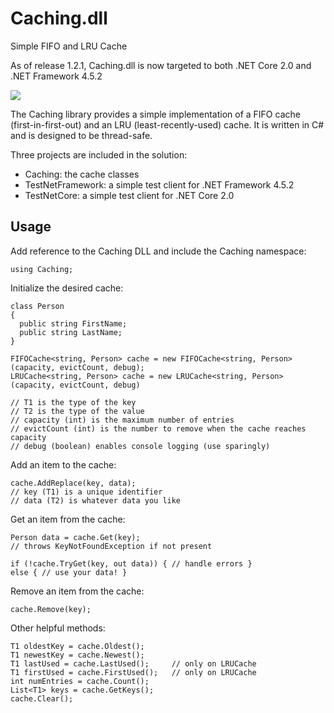 # Caching.dll

Simple FIFO and LRU Cache

As of release 1.2.1, Caching.dll is now targeted to both .NET Core 2.0 and .NET Framework 4.5.2

[![][nuget-img]][nuget]

[nuget]:     https://www.nuget.org/packages/Caching.dll/
[nuget-img]: https://badge.fury.io/nu/Object.svg

The Caching library provides a simple implementation of a FIFO cache (first-in-first-out) and an LRU (least-recently-used) cache.  It is written in C# and is designed to be thread-safe.

Three projects are included in the solution:

- Caching: the cache classes
- TestNetFramework: a simple test client for .NET Framework 4.5.2
- TestNetCore: a simple test client for .NET Core 2.0
 
## Usage

Add reference to the Caching DLL and include the Caching namespace:
```
using Caching;
```

Initialize the desired cache:
```
class Person
{
  public string FirstName;
  public string LastName;
}

FIFOCache<string, Person> cache = new FIFOCache<string, Person>(capacity, evictCount, debug);
LRUCache<string, Person> cache = new LRUCache<string, Person>(capacity, evictCount, debug) 

// T1 is the type of the key
// T2 is the type of the value
// capacity (int) is the maximum number of entries
// evictCount (int) is the number to remove when the cache reaches capacity
// debug (boolean) enables console logging (use sparingly)
```

Add an item to the cache:
```
cache.AddReplace(key, data);
// key (T1) is a unique identifier
// data (T2) is whatever data you like
```

Get an item from the cache:
```
Person data = cache.Get(key);
// throws KeyNotFoundException if not present

if (!cache.TryGet(key, out data)) { // handle errors }
else { // use your data! }
```

Remove an item from the cache:
```
cache.Remove(key);
```

Other helpful methods:
```
T1 oldestKey = cache.Oldest();
T1 newestKey = cache.Newest();
T1 lastUsed = cache.LastUsed();  	// only on LRUCache
T1 firstUsed = cache.FirstUsed();   // only on LRUCache
int numEntries = cache.Count();
List<T1> keys = cache.GetKeys();
cache.Clear();
```
